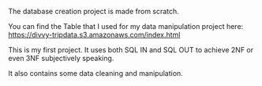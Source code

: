 The database creation project is made from scratch.

You can find the Table that I used for my data manipulation project here: https://divvy-tripdata.s3.amazonaws.com/index.html

This is my first project. It uses both SQL IN and SQL OUT to achieve 2NF or even 3NF subjectively speaking.

It also contains some data cleaning and manipulation.

